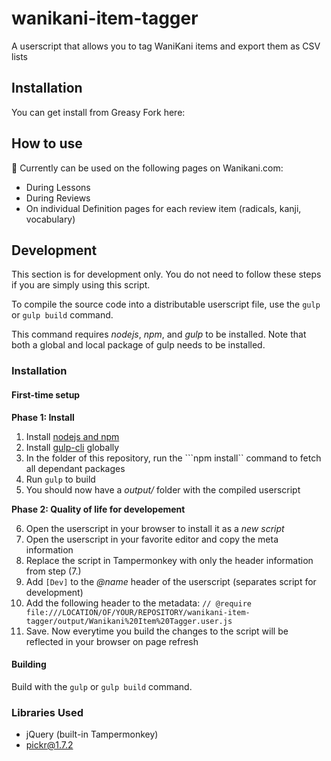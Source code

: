 # wanikani-item-tagger
A userscript that allows you to tag WaniKani items and export them as CSV lists

## Installation

You can get install from Greasy Fork here: <TBD>

## How to use

🚧 Currently can be used on the following pages on Wanikani.com:

* During Lessons
* During Reviews
* On individual Definition pages for each review item (radicals, kanji, vocabulary)

## Development

This section is for development only. You do not need to follow these steps if you are simply using this script.

To compile the source code into a distributable userscript file, use the ```gulp``` or ```gulp build``` command.

This command requires *nodejs*, *npm*, and *gulp* to be installed. Note that both a global and local package of gulp needs to be installed.

### Installation

#### First-time setup

**Phase 1: Install**

1. Install [nodejs and npm](https://nodejs.org/)
2. Install [gulp-cli](https://gulpjs.com/docs/en/getting-started/quick-start/) globally
3. In the folder of this repository, run the ```npm install`` command to fetch all dependant packages
4. Run ```gulp``` to build
5. You should now have a *output/* folder with the compiled userscript

**Phase 2: Quality of life for developement**

6. Open the userscript in your browser to install it as a *new script*
7. Open the userscript in your favorite editor and copy the meta information
8. Replace the script in Tampermonkey with only the header information from step (7.)
9. Add ```[Dev]``` to the *@name* header of the userscript (separates script for development)
9. Add the following header to the metadata: ```// @require     file:///LOCATION/OF/YOUR/REPOSITORY/wanikani-item-tagger/output/Wanikani%20Item%20Tagger.user.js```
10. Save. Now everytime you build the changes to the script will be reflected in your browser on page refresh

#### Building

Build with the ```gulp``` or ```gulp build``` command.


### Libraries Used

* jQuery (built-in Tampermonkey)
* [pickr@1.7.2](https://github.com/Simonwep/pickr)
